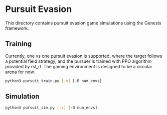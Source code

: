 # Pursuit Evasion

This directory contains pursuit evasion game simulations using the Genesis framework.

## Training
Currently, one vs one pursuit evasion is supported, where the target follows a potential field strategy, and the pursuer is trained with PPO algorithm provided by rsl_rl. The gaming environment is designed to be a circular arena for now.
```bash
python3 pursuit_train.py [-v] [-B num_envs]
```

## Simulation

```bash
python3 pursuit_sim.py [-v] [-B num_envs]
```